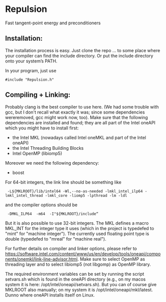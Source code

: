 # Repulsion
Fast tangent-point energy and preconditioners



## Installation:

The installation process is easy. Just clone the repo … to some place where your compiler can find the include directory. Or put the include directory onto your system’s PATH.

In your program, just use

    #include "Repulsion.h"

## Compiling + Linking:

Probably clang is the best compiler to use here. (We had some trouble with gcc, but I don't recall what exactly it was; since some dependencies wereremoved, gcc might work now, too). 
Make sure that the following dependencies are installed and found; they are all part of the Intel oneAPI which you might have to install first:

- the Intel MKL (nowadays called Intel oneMKL and part of the Intel oneAPI)
- the Intel Threading Building Blocks
- Intel OpenMP (libiomp5)

Moreover we need the following dependency:

- boost



For 64-bit integers, the link line should be something like

     -L${MKLROOT}/lib/intel64 -Wl,--no-as-needed -lmkl_intel_ilp64 -lmkl_intel_thread -lmkl_core -liomp5 -lpthread -lm -ldl

and the compiler options should be

     -DMKL_ILP64  -m64  -I"${MKLROOT}/include“

But it is also possible to use 32-bit integers. The MKL defines a macro MKL_INT for the integer type it uses (which in the project is typedefed to "mint" for "machine integer"). The currently used floating point type is double (typedefed to "mreal" for "machine real").

For further details on compiler and linker options, please refer to https://software.intel.com/content/www/us/en/develop/tools/oneapi/components/onemkl/link-line-advisor.html. Make sure to select OpenMP as threading layer and to select libiomp5 (not libgomp) as OpenMP library.

The required environment variables can be set by running the script setvars.sh which is found in the oneAPI directory (e.g., on my macos system it is here: /opt/intel/oneapi/setvars.sh). But you can of course give MKLROOT also manually; on my system it is /opt/intel/oneapi/mkl/latest. Dunno where oneAPI installs itself on Linux.



